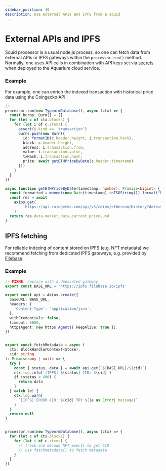 ```yaml
---
sidebar_position: 49
description: Use external APIs and IPFS from a squid
---
```


# External APIs and IPFS

Squid processor is a usual node.js process, so one can fetch data from external APIs or IPFS gateways within the `processor.run()` method. Normally, one uses API calls in combination with API keys set via [secrets](/deploy-squid/env-variables) when deployed to the Aquarium cloud service.

### Example

For example, one can enrich the indexed transaction with historical price data using the Coingecko API.

```ts
// ...
processor.run(new TypeormDatabase(), async (ctx) => {
  const burns: Burn[] = []
  for (let c of ctx.blocks) {
    for (let i of c.items) {
      assert(i.kind == 'transaction')
      burns.push(new Burn({
        id: formatID(c.header.height, i.transaction.hash),
        block: c.header.height,
        address: i.transaction.from,
        value: i.transaction.value,
        txHash: i.transaction.hash,
        price: await getETHPriceByDate(c.header.timestamp)
      }))
    }
  }
})

async function getETHPriceByDate(timestamp: number): Promise<bigint> {
  const formatted = moment(new Date(timestamp).toISOString()).format("DD-MM-yyyy")
  const res = await 
    axios.get(
        `https://api.coingecko.com/api/v3/coins/ethereum/history?date=${formatted}&localization=false`
    )
  return res.data.market_data.current_price.usd
}
```

## IPFS fetching

For reliable indexing of content stored on IPFS (e.g. NFT metadata) we recommend fetching from dedicated IPFS gateways, e.g. provided by [Filebase](https://docs.filebase.com/ipfs/ipfs-gateways). 

### Example

```typescript
// FIXME: replace with a dedicated gateway
export const BASE_URL = 'https://ipfs.filebase.io/ipfs'

export const api = Axios.create({
  baseURL: BASE_URL,
  headers: {
    'Content-Type': 'application/json',
  },
  withCredentials: false,
  timeout: 5000,
  httpsAgent: new https.Agent({ keepAlive: true }),
})


export const fetchMetadata = async (
  ctx: BlockHandlerContext<Store>,
  cid: string
): Promise<any | null> => {
  try {
    const { status, data } = await api.get(`${BASE_URL}/${cid}`)
    ctx.log.info(`[IPFS] ${status} CID: ${cid}`)
    if (status < 400) {
      return data
    }
  } catch (e) {
    ctx.log.warn(
      `[IPFS] ERROR CID: ${cid} TRY ${(e as Error).message}`
    )
  }
  return null
}


processor.run(new TypeormDatabase(), async (ctx) => {
  for (let c of ctx.blocks) {
    for (let i of c.items) {
      // track and decode NFT events to get CID
      // use fetchMetadata() to fetch metadata
    }
  }
})

```


